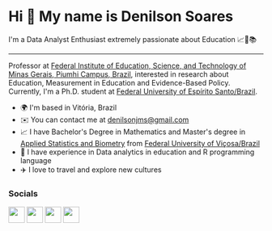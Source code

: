
Hi 👋 My name is Denilson Soares
==========================

I'm a Data Analyst Enthusiast extremely passionate about Education 📈🧠📚

-----------------------------

Professor at [Federal Institute of Education, Science, and Technology of Minas Gerais, Piumhi Campus, Brazil](https://ifmg.edu.br/portal/), interested in research about Education, Measurement in Education and Evidence-Based Policy. Currently, I'm a Ph.D. student at [Federal University of Espírito Santo/Brazil](https://www.ufes.br/).

* 🌍  I'm based in Vitória, Brazil
* ✉️  You can contact me at [denilsonjms@gmail.com](mailto:denilsonjms@gmail.com)
* 📈  I have Bachelor's Degree in Mathematics and Master's degree in [Applied Statistics and Biometry](https://ppestbio.ufv.br/) from [Federal University of Viçosa/Brazil](https://ufv.br/)
* 🧠  I have experience in Data analytics in education and R programming language
* ✈️  I love to travel and explore new cultures


### Socials

<p align="left"> <a href="https://www.instagram.com/denilsonjms" target="_blank" rel="noreferrer"><img src="https://raw.githubusercontent.com/danielcranney/readme-generator/main/public/icons/socials/instagram.svg" width="32" height="32" /></a> <a href="https://www.github.com/denilsonjms" target="_blank" rel="noreferrer"><img src="https://raw.githubusercontent.com/danielcranney/readme-generator/main/public/icons/socials/github.svg" width="32" height="32" /></a> <a href="https://br.linkedin.com/in/denilson-junio-marques-soares-443826230" target="_blank" rel="noreferrer"><img src="https://raw.githubusercontent.com/danielcranney/readme-generator/main/public/icons/socials/linkedin.svg" width="32" height="32" /></a> <a  href="https://www.youtube.com/@denilsonjuniomarquessoares2018" target="_blank" rel="noreferrer"><img src="https://raw.githubusercontent.com/danielcranney/readme-generator/main/public/icons/socials/youtube.svg" width="32" height="32" /></a></p>

